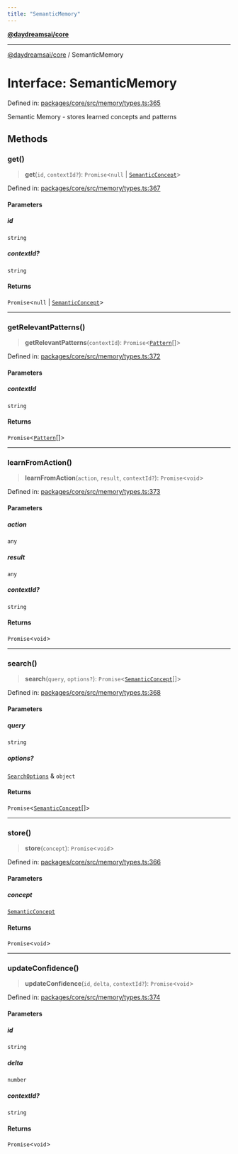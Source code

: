 ```yaml
---
title: "SemanticMemory"
---
```


[**@daydreamsai/core**](./api-reference.md)

***

[@daydreamsai/core](./api-reference.md) / SemanticMemory

# Interface: SemanticMemory

Defined in: [packages/core/src/memory/types.ts:365](https://github.com/dojoengine/daydreams/blob/bbf75946e0d6d99fbdde4cebb2f8a4e8926724f1/packages/core/src/memory/types.ts#L365)

Semantic Memory - stores learned concepts and patterns

## Methods

### get()

> **get**(`id`, `contextId?`): `Promise`\<`null` \| [`SemanticConcept`](./SemanticConcept.md)\>

Defined in: [packages/core/src/memory/types.ts:367](https://github.com/dojoengine/daydreams/blob/bbf75946e0d6d99fbdde4cebb2f8a4e8926724f1/packages/core/src/memory/types.ts#L367)

#### Parameters

##### id

`string`

##### contextId?

`string`

#### Returns

`Promise`\<`null` \| [`SemanticConcept`](./SemanticConcept.md)\>

***

### getRelevantPatterns()

> **getRelevantPatterns**(`contextId`): `Promise`\<[`Pattern`](./Pattern.md)[]\>

Defined in: [packages/core/src/memory/types.ts:372](https://github.com/dojoengine/daydreams/blob/bbf75946e0d6d99fbdde4cebb2f8a4e8926724f1/packages/core/src/memory/types.ts#L372)

#### Parameters

##### contextId

`string`

#### Returns

`Promise`\<[`Pattern`](./Pattern.md)[]\>

***

### learnFromAction()

> **learnFromAction**(`action`, `result`, `contextId?`): `Promise`\<`void`\>

Defined in: [packages/core/src/memory/types.ts:373](https://github.com/dojoengine/daydreams/blob/bbf75946e0d6d99fbdde4cebb2f8a4e8926724f1/packages/core/src/memory/types.ts#L373)

#### Parameters

##### action

`any`

##### result

`any`

##### contextId?

`string`

#### Returns

`Promise`\<`void`\>

***

### search()

> **search**(`query`, `options?`): `Promise`\<[`SemanticConcept`](./SemanticConcept.md)[]\>

Defined in: [packages/core/src/memory/types.ts:368](https://github.com/dojoengine/daydreams/blob/bbf75946e0d6d99fbdde4cebb2f8a4e8926724f1/packages/core/src/memory/types.ts#L368)

#### Parameters

##### query

`string`

##### options?

[`SearchOptions`](./SearchOptions.md) & `object`

#### Returns

`Promise`\<[`SemanticConcept`](./SemanticConcept.md)[]\>

***

### store()

> **store**(`concept`): `Promise`\<`void`\>

Defined in: [packages/core/src/memory/types.ts:366](https://github.com/dojoengine/daydreams/blob/bbf75946e0d6d99fbdde4cebb2f8a4e8926724f1/packages/core/src/memory/types.ts#L366)

#### Parameters

##### concept

[`SemanticConcept`](./SemanticConcept.md)

#### Returns

`Promise`\<`void`\>

***

### updateConfidence()

> **updateConfidence**(`id`, `delta`, `contextId?`): `Promise`\<`void`\>

Defined in: [packages/core/src/memory/types.ts:374](https://github.com/dojoengine/daydreams/blob/bbf75946e0d6d99fbdde4cebb2f8a4e8926724f1/packages/core/src/memory/types.ts#L374)

#### Parameters

##### id

`string`

##### delta

`number`

##### contextId?

`string`

#### Returns

`Promise`\<`void`\>
